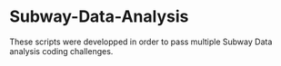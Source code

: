 # Subway-Data-Analysis
These scripts were developped in order to pass multiple Subway Data analysis coding challenges.
